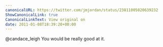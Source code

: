 ```yaml
---
canonicalURL: https://twitter.com/jmjordan/status/23811005020639232
ShowCanonicalLink: true
CanonicalLinkText: View original on
date: 2011-01-08T18:39:20+00:00
---
```

@candace_leigh You would be really good at it.